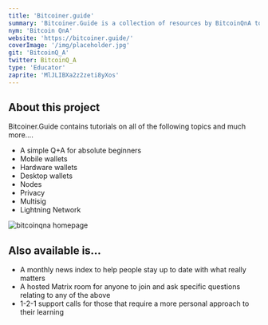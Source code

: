 ```yaml
---
title: 'Bitcoiner.guide'
summary: 'Bitcoiner.Guide is a collection of resources by BitcoinQnA to help people feel more comfortable interacting with bitcoin in a sovereign way.'
nym: 'Bitcoin QnA'
website: 'https://bitcoiner.guide/'
coverImage: '/img/placeholder.jpg'
git: 'BitcoinQ_A'
twitter: BitcoinQ_A
type: 'Educator'
zaprite: 'MlJLIBXa2z2zeti8yXos'
---
```


## About this project

Bitcoiner.Guide contains tutorials on all of the following topics and much more….

- A simple Q+A for absolute beginners
- Mobile wallets
- Hardware wallets
- Desktop wallets
- Nodes
- Privacy
- Multisig
- Lightning Network

![bitcoinqna homepage](https://raw.githubusercontent.com/BitcoinQnA/bitcoiner.guide/master/assets/images/Homepage.png)

## Also available is...

- A monthly news index to help people stay up to date with what really matters
- A hosted Matrix room for anyone to join and ask specific questions relating to any of the above
- 1-2-1 support calls for those that require a more personal approach to their learning
